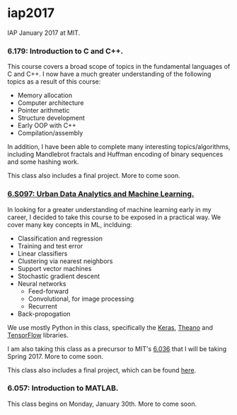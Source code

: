 # iap2017
IAP January 2017 at MIT.

### 6.179: Introduction to C and C++. 
This course covers a broad scope of topics in the fundamental languages of C and C++. I now have a much greater understanding of the following topics as a result of this course:
- Memory allocation
- Computer architecture
- Pointer arithmetic
- Structure development
- Early OOP with C++
- Compilation/assembly

In addition, I have been able to complete many interesting topics/algorithms, including Mandlebrot fractals and Huffman encoding of binary sequences and some hashing work.

This class also includes a final project. More to come soon.

### [6.S097: Urban Data Analytics and Machine Learning.](http://web.mit.edu/6.S097/www/)
In looking for a greater understanding of machine learning early in my career, I decided to take this course to be exposed in a practical way. We cover many key concepts in ML, inclduing:
- Classification and regression
- Training and test error
- Linear classifiers
- Clustering via nearest neighbors
- Support vector machines
- Stochastic gradient descent
- Neural networks
  - Feed-forward
  - Convolutional, for image processing
  - Recurrent
- Back-propogation

We use mostly Python in this class, specifically the [Keras](https://keras.io/), [Theano](http://deeplearning.net/software/theano/) and [TensorFlow](https://www.tensorflow.org/) libraries.

I am also taking this class as a precursor to MIT's [6.036](https://courses.csail.mit.edu/6.036/) that I will be taking Spring 2017. More to come soon.

This class also includes a final project, which can be found [here](https://github.com/kalyons11/6.s097-project).

### 6.057: Introduction to MATLAB.
This class begins on Monday, January 30th. More to come soon.

